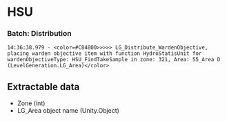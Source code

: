 # HSU
### Batch: Distribution
```
14:36:38.979 - <color=#C84800>>>>> LG_Distribute_WardenObjective, placing warden objective item with function HydroStatisUnit for wardenObjectiveType: HSU_FindTakeSample in zone: 321, Area: 55_Area D (LevelGeneration.LG_Area)</color>
```

## Extractable data
* Zone (int)
* LG_Area object name (Unity.Object)